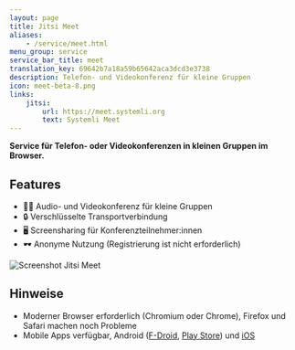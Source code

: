 ```yaml
---
layout: page
title: Jitsi Meet
aliases:
    - /service/meet.html
menu_group: service
service_bar_title: meet
translation_key: 69642b7a18a59b65642aca3dcd3e3738
description: Telefon- und Videokonferenz für kleine Gruppen
icon: meet-beta-8.png
links:
    jitsi:
        url: https://meet.systemli.org
        text: Systemli Meet
---
```

**Service für Telefon- oder Videokonferenzen in kleinen Gruppen im Browser.**

## Features

- 🤳🏻 Audio- und Videokonferenz für kleine Gruppen
- 🔒 Verschlüsselte Transportverbindung
- 🖥 Screensharing für Konferenzteilnehmer:innen
- 🕶 Anonyme Nutzung (Registrierung ist nicht erforderlich)

![Screenshot Jitsi Meet](/assets/img/jitsi-meet-systemli.jpg)

## Hinweise

- Moderner Browser erforderlich (Chromium oder Chrome), Firefox und Safari machen noch Probleme
- Mobile Apps verfügbar, Android ([F-Droid](https://f-droid.org/de/packages/org.jitsi.meet/), [Play Store](https://play.google.com/store/apps/details?id=org.jitsi.meet&hl=en)) und [iOS](https://itunes.apple.com/us/app/jitsi-meet/id1165103905)
